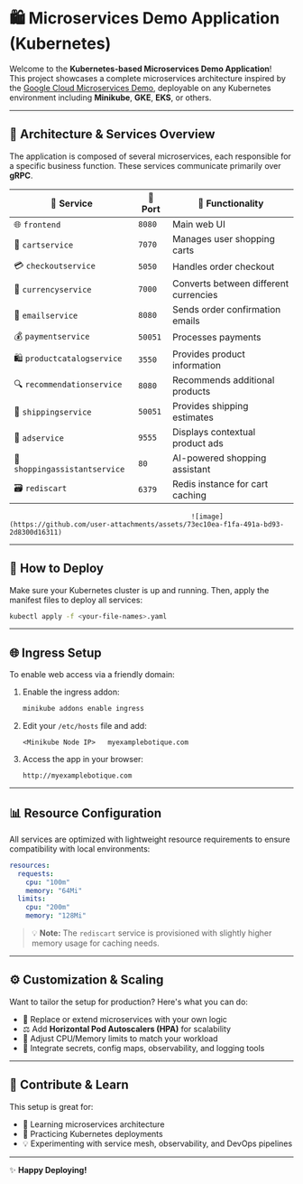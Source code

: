 # 🛍️ Microservices Demo Application (Kubernetes)

Welcome to the **Kubernetes-based Microservices Demo Application**!  
This project showcases a complete microservices architecture inspired by the [Google Cloud Microservices Demo](https://github.com/GoogleCloudPlatform/microservices-demo), deployable on any Kubernetes environment including **Minikube**, **GKE**, **EKS**, or others.

---

## 🔧 **Architecture & Services Overview**

The application is composed of several microservices, each responsible for a specific business function. These services communicate primarily over **gRPC**.

| 🧩 **Service**                | 🔌 **Port** | 📝 **Functionality**                       |
|-----------------------------|------------|--------------------------------------------|
| 🌐 `frontend`                | `8080`     | Main web UI                                |
| 🛒 `cartservice`             | `7070`     | Manages user shopping carts                |
| 💳 `checkoutservice`         | `5050`     | Handles order checkout                     |
| 💱 `currencyservice`         | `7000`     | Converts between different currencies       |
| 📧 `emailservice`            | `8080`     | Sends order confirmation emails            |
| 💰 `paymentservice`          | `50051`    | Processes payments                         |
| 🛍️ `productcatalogservice`   | `3550`     | Provides product information               |
| 🔍 `recommendationservice`   | `8080`     | Recommends additional products             |
| 🚚 `shippingservice`         | `50051`    | Provides shipping estimates                |
| 📢 `adservice`               | `9555`     | Displays contextual product ads            |
| 🧠 `shoppingassistantservice`| `80`       | AI-powered shopping assistant              |
| 🗃️ `rediscart`               | `6379`     | Redis instance for cart caching            |


                                                 ![image](https://github.com/user-attachments/assets/73ec10ea-f1fa-491a-bd93-2d8300d16311)

---

## 🚀 **How to Deploy**

Make sure your Kubernetes cluster is up and running. Then, apply the manifest files to deploy all services:

```bash
kubectl apply -f <your-file-names>.yaml
```

---

## 🌐 **Ingress Setup**

To enable web access via a friendly domain:

1. Enable the ingress addon:

    ```bash
    minikube addons enable ingress
    ```

2. Edit your `/etc/hosts` file and add:

    ```
    <Minikube Node IP>   myexamplebotique.com
    ```

3. Access the app in your browser:

    ```
    http://myexamplebotique.com
    ```

---

## 📊 **Resource Configuration**

All services are optimized with lightweight resource requirements to ensure compatibility with local environments:

```yaml
resources:
  requests:
    cpu: "100m"
    memory: "64Mi"
  limits:
    cpu: "200m"
    memory: "128Mi"
```

> 💡 **Note:** The `rediscart` service is provisioned with slightly higher memory usage for caching needs.

---

## ⚙️ **Customization & Scaling**

Want to tailor the setup for production? Here's what you can do:

- 🧩 Replace or extend microservices with your own logic  
- ⚖️ Add **Horizontal Pod Autoscalers (HPA)** for scalability  
- 🔧 Adjust CPU/Memory limits to match your workload  
- 🔐 Integrate secrets, config maps, observability, and logging tools  

---

## 🙌 **Contribute & Learn**

This setup is great for:

- 🚀 Learning microservices architecture  
- 🔬 Practicing Kubernetes deployments  
- 💡 Experimenting with service mesh, observability, and DevOps pipelines  

---

✨ **Happy Deploying!**
